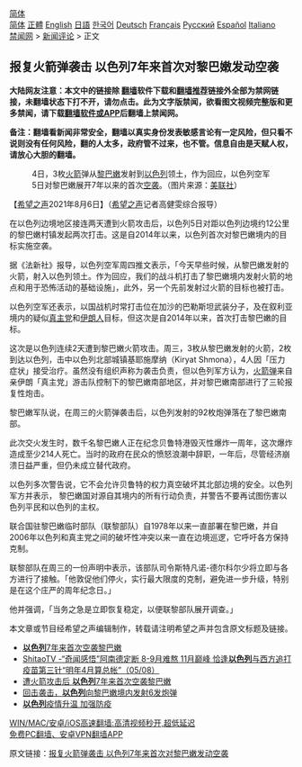  <!-- 面包屑导航 --> <div class="breadcrumb"><!-- GTranslate: https://gtranslate.io/ -->  <div class="switcher notranslate">  <div class="selected">  <a href="#" onclick="return false;"> 简体</a>  </div>  <div class="option">  <a href="https://www.bannedbook.org" onclick="doGTranslate('zh-CN|zh-CN');jQuery('div.switcher div.selected a').html(jQuery(this).html());return false;" title="简体中文" class="nturl selected"> 简体</a>  <a href="https://www.bannedbook.org/zh-tw/" onclick="doGTranslate('zh-CN|zh-TW');jQuery('div.switcher div.selected a').html(jQuery(this).html());return false;" title="繁體中文" class="nturl"> 正體</a>  <a href="https://www.bannedbook.org/en/" onclick="doGTranslate('zh-CN|en');jQuery('div.switcher div.selected a').html(jQuery(this).html());return false;" title="English" class="nturl"> English</a>  <a href="https://www.bannedbook.org/ja/" onclick="doGTranslate('zh-CN|ja');jQuery('div.switcher div.selected a').html(jQuery(this).html());return false;" title="日本語" class="nturl"> 日語</a>  <a href="https://www.bannedbook.org/ko/" onclick="doGTranslate('zh-CN|ko');jQuery('div.switcher div.selected a').html(jQuery(this).html());return false;" title="한국어" class="nturl"> 한국어</a>  <a href="https://www.bannedbook.org/de/" onclick="doGTranslate('zh-CN|de');jQuery('div.switcher div.selected a').html(jQuery(this).html());return false;" title="Deutsch" class="nturl"> Deutsch</a>  <a href="https://www.bannedbook.org/fr/" onclick="doGTranslate('zh-CN|fr');jQuery('div.switcher div.selected a').html(jQuery(this).html());return false;" title="Français" class="nturl"> Français</a>  <a href="https://www.bannedbook.org/ru/" onclick="doGTranslate('zh-CN|ru');jQuery('div.switcher div.selected a').html(jQuery(this).html());return false;" title="Русский" class="nturl"> Русский</a>  <a href="https://www.bannedbook.org/es/" onclick="doGTranslate('zh-CN|es');jQuery('div.switcher div.selected a').html(jQuery(this).html());return false;" title="Español" class="nturl"> Español</a>  <a href="https://www.bannedbook.org/it/" onclick="doGTranslate('zh-CN|it');jQuery('div.switcher div.selected a').html(jQuery(this).html());return false;" title="Italiano" class="nturl"> Italiano</a>  </div>  </div>      <div class='breadcrumb-sub'><!-- Breadcrumb NavXT 6.3.0 --> <a href="https://www.bannedbook.org/" class="home">禁闻网</a> &gt; <a href="https://www.bannedbook.org/bnews/comments/" class="category">新闻评论</a> &gt; 正文</div></div><h2>报复火箭弹袭击 以色列7年来首次对黎巴嫩发动空袭</h2> <p class="notice"><b>大陆网友注意：本文中的链接除 <a href="https://github.com/bannedbook/fanqiang" >翻墙</a>软件下载和<a href="https://github.com/killgcd/justmysocks/blob/master/README.md">翻墙推荐</a>链接外全部为禁网链接，未翻墙状态下打不开，请勿点击。此为文字版禁闻，欲看图文视频完整版和更多禁闻，请下载<a href="https://github.com/bannedbook/fanqiang">翻墙软件或APP</a>后翻墙上禁闻网。</p><p>备注：翻墙看新闻非常安全，翻墙以真实身份发表敏感言论有一定风险，但只看不说则没有任何风险，翻的人太多，政府管不过来，也不管。信息自由是天赋人权，请放心大胆的翻墙。</b></p>  <div class="entry"> <figure><figcaption>4日，3枚<a href="https://www.bannedbook.org/bnews/tag/%e7%81%ab%e7%ae%ad/" class="st_tag internal_tag" rel="tag" title="标签 火箭 下的日志">火箭</a>弹从<a href="https://www.bannedbook.org/bnews/tag/%e9%bb%8e%e5%b7%b4%e5%ab%a9/" class="st_tag internal_tag" rel="tag" title="标签 黎巴嫩 下的日志">黎巴嫩</a>发射到<a href="https://www.bannedbook.org/bnews/tag/%e4%bb%a5%e8%89%b2%e5%88%97/" class="st_tag internal_tag" rel="tag" title="标签 以色列 下的日志">以色列</a>领土，作为回应，以色列空军5日对黎巴嫩展开7年以来的首次<a href="https://www.bannedbook.org/bnews/tag/%e7%a9%ba%e8%a2%ad/" class="st_tag internal_tag" rel="tag" title="标签 空袭 下的日志">空袭</a>。（图片来源：<a href="https://www.bannedbook.org/bnews/tag/%E7%BE%8E%E8%81%94%E7%A4%BE/" class="st_tag internal_tag" rel="tag" title="标签 美联社 下的日志">美联社</a>）</figcaption></figure> <p>【<span class='wp_keywordlink_affiliate'><a href="https://www.soundofhope.org" title="希望之声" target="_blank">希望之声</a></span>2021年8月6日】（<a href="https://www.bannedbook.org/bnews/tag/%e5%b8%8c%e6%9c%9b%e4%b9%8b%e5%a3%b0/" class="st_tag internal_tag" rel="tag" title="标签 希望之声 下的日志">希望之声</a>记者高健雯综合报导）</p> <p>在以色列边境地区接连两天遭到火箭攻击后，以色列5日对距以色列边境约12公里的黎巴嫩村镇发起两次打击。这是自2014年以来，以色列首次对黎巴嫩境内的目标实施空袭。</p> <p>据《法新社》报导，以色列空军周四推文表示，「今天早些时候，从黎巴嫩发射的火箭，射入以色列领土。作为回应，我们的战斗机打击了黎巴嫩境内发射火箭的地点和用于恐怖活动的基础设施」，此外，另一个先前发射过火箭的目标也被打击。</p>  <p>以色列空军还表示，以国战机时常打击位在加沙的巴勒斯坦武装分子，及在叙利亚境内的疑似<a href="https://www.bannedbook.org/bnews/tag/%e7%9c%9f%e4%b8%bb%e5%85%9a/" class="st_tag internal_tag" rel="tag" title="标签 真主党 下的日志">真主党</a>和<a href="https://www.bannedbook.org/bnews/tag/%e4%bc%8a%e6%9c%97%e4%ba%ba/" class="st_tag internal_tag" rel="tag" title="标签 伊朗人 下的日志">伊朗人</a>目标，但这次是自2014年以来，首次打击黎巴嫩的目标。</p> <p>这次是以色列连续2天遭到黎巴嫩火箭攻击。周三，3枚从黎巴嫩发射的火箭，2枚到达以色列，击中以色列北部城镇基耶施摩纳（Kiryat Shmona），4人因「压力症状」接受治疗。虽然没有组织声称为袭击负责，但以色列军方认为，<a href="https://www.bannedbook.org/bnews/tag/%e7%81%ab%e7%ae%ad%e5%bc%b9/" class="st_tag internal_tag" rel="tag" title="标签 火箭弹 下的日志">火箭弹</a>来自亲伊朗「真主党」游击队控制下的黎巴嫩南部地区，并对黎巴嫩南部进行了三轮报复性炮击。</p> <p>黎巴嫩军队说，在周三的火箭弹袭击后，以色列发射的92枚炮弹落在了黎巴嫩南部。</p>  <p>此次交火发生时，数千名黎巴嫩人正在纪念贝鲁特港毁灭性爆炸一周年，这次爆炸造成至少214人死亡。当时的政府在民众的愤怒浪潮中辞职，一年后，尽管经济崩溃日益严重，但仍未成立替代政府。</p> <p>以色列多次警告说，它不会允许贝鲁特的权力真空破坏其北部边境的安全。以色列军方并表示， 黎巴嫩国对源自其境内的所有行动负责，并警告不要再试图伤害以色列平民和以色列的主权。</p> <p>联合国驻黎巴嫩临时部队（联黎部队）自1978年以来一直部署在黎巴嫩，并自2006年以色列和真主党之间的破坏性冲突以来一直在边境巡逻，它呼吁各方保持克制。</p>  <p>联黎部队在周三的一份声明中表示，该部队司令斯特凡诺-德尔科尔少将立即与各方进行了接触。「他敦促他们停火，实行最大限度的克制，避免进一步升级，特别是在这个庄严的周年纪念日。」</p> <p>他并强调，「当务之急是立即恢复稳定，以便联黎部队展开调查。」</p> <p>本文章或节目经希望之声编辑制作，转载请注明希望之声并包含原文标题及链接。 </p>  <ul class='op-related-articles' title='相关阅读'> <li><a href='https://www.bannedbook.org/bnews/baitai/20210806/1601345.html' target='_blank'><b>以色列</b>7年来首次空袭黎巴嫩</a></li> <li><a href='https://www.bannedbook.org/bnews/bannedvideo/20210806/1601263.html' target='_blank'>ShitaoTV -“奇闻感悟”阿南德定断 8-9月难熬 11月巅峰 恰逢<b>以色列</b>与西方追打疫苗第三针“明年4月算总帐”（05/08）</a></li> <li><a href='https://www.bannedbook.org/bnews/bannedvideo/20210806/1601127.html' target='_blank'>遭火箭攻击后 <b>以色列</b>7年来首次空袭黎巴嫩</a></li> <li><a href='https://www.bannedbook.org/bnews/baitai/20210805/1600828.html' target='_blank'>回击袭击，<b>以色列</b>向黎巴嫩境内发射6发炮弹</a></li> <li><a href='https://www.bannedbook.org/bnews/worldnews/20210804/1600325.html' target='_blank'><b>以色列</b>疫情升温 加强防疫</a></li> </ul> <p class="texttj"> <a href="https://github.com/bannedbook/fanqiang/wiki/V2ray%E6%9C%BA%E5%9C%BA" target="_blank">WIN/MAC/安卓/iOS高速翻墙:高清视频秒开,超低延迟</a><br/> <a href="https://github.com/bannedbook/fanqiang/wiki/%E7%A6%81%E9%97%BB%E7%BD%91%E5%AE%89%E5%8D%93%E7%BF%BB%E5%A2%99%E6%96%B0%E9%97%BBAPP" target="_blank">免费PC翻墙、安卓VPN翻墙APP</a></p><p>原文链接：<a class="src_link"  href="https://www.soundofhope.org/post/532886" target="_blank">报复火箭弹袭击 以色列7年来首次对黎巴嫩发动空袭</a></p><a name='sharetosocial'></a>  <div style="margin-bottom:5px;padding-bottom:5px;clear:both"> <div id="archive-pix-1" class="banner-ads"> <!-- AuctionX Display platform tag START --> <div id="26318x728x90x621x_ADSLOT2" clicktrack="%%CLICK_URL_ESC%%"></div> <!-- AuctionX Display platform tag END --> </div> <div id="archive-pix-2" class="banner-ads"> <!-- AuctionX Display platform tag START --> <div id="26315x300x250x621x_ADSLOT2" clicktrack="%%CLICK_URL_ESC%%"></div> <!-- AuctionX Display platform tag END --> </div> </div>  <div id="archive-pix-1" class="banner-ads"> <!-- AuctionX Display platform tag START --> <div id="26318x728x90x621x_ADSLOT3" clicktrack="%%CLICK_URL_ESC%%"></div> <!-- AuctionX Display platform tag END --> </div> </div><!--END ENTRY--> 